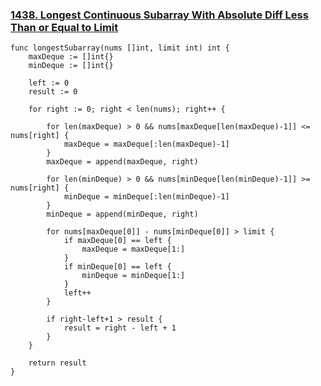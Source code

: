 ### [1438. Longest Continuous Subarray With Absolute Diff Less Than or Equal to Limit](https://leetcode.com/problems/longest-continuous-subarray-with-absolute-diff-less-than-or-equal-to-limit/)

```
func longestSubarray(nums []int, limit int) int {
    maxDeque := []int{}
    minDeque := []int{}
    
    left := 0
    result := 0
    
    for right := 0; right < len(nums); right++ {

        for len(maxDeque) > 0 && nums[maxDeque[len(maxDeque)-1]] <= nums[right] {
            maxDeque = maxDeque[:len(maxDeque)-1]
        }
        maxDeque = append(maxDeque, right)
        
        for len(minDeque) > 0 && nums[minDeque[len(minDeque)-1]] >= nums[right] {
            minDeque = minDeque[:len(minDeque)-1]
        }
        minDeque = append(minDeque, right)
        
        for nums[maxDeque[0]] - nums[minDeque[0]] > limit {
            if maxDeque[0] == left {
                maxDeque = maxDeque[1:]
            }
            if minDeque[0] == left {
                minDeque = minDeque[1:]
            }
            left++
        }
        
        if right-left+1 > result {
            result = right - left + 1
        }
    }
    
    return result
}
```

